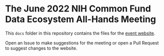# The June 2022 NIH Common Fund Data Ecosystem All-Hands Meeting

This `docs` folder in this repository contains the files for the [event website](https://nih-cfde.github.io/2022-june-all-hands-meeting/).

Open an Issue to make suggestions for the meeting or open a Pull Request to suggest changes to the website. 
